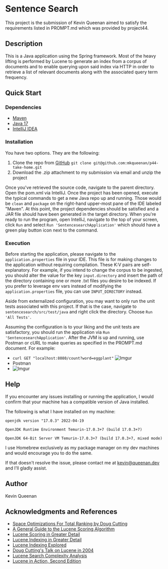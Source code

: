 # Sentence Search

This project is the submission of Kevin Queenan aimed to satisfy the requirements listed in PROMPT.md which was provided
by project44.

## Description

This is a Java application using the Spring framework. Most of the heavy lifting is performed by Lucene to generate an
index from a corpus of documents and to enable querying upon said index via HTTP in order to retrieve a list of relevant
documents along with the associated query term frequency.

## Quick Start

### Dependencies

* [Maven](https://formulae.brew.sh/formula/maven)
* [Java 17](https://formulae.brew.sh/formula/openjdk)
* [IntelliJ IDEA](https://www.jetbrains.com/idea/)

### Installation

You have two options. They are the following:

1. Clone the repo
   from [GitHub](https://github.com/mkqueenan/p44-take-home) ```git clone git@github.com:mkqueenan/p44-take-home.git```
2. Download the .zip attachment to my submission via email and unzip the project

Once you've retrieved the source code, navigate to the parent directory. Open the pom.xml via IntelliJ. Once the project
has been opened, execute the typical commands to get a new Java repo up and running. Those would be ```clean```
and ```package``` on the right-hand upper-most pane of the IDE labeled "Maven". At this point, the project dependencies
should be satisfied and a JAR file should have been generated in the target directory. When you're ready to run the
program, open IntelliJ, navigate to the top of your screen, click ```Run``` and
select ```Run 'SentencesearchApplication'``` which should have a green play button icon next to the command.

### Execution

Before starting the application, please navigate to the ```application.properties``` file in your IDE. This file is for
making changes to the application without requiring compilation. These K:V pairs are self-explanatory. For example, if
you intend to change the corpus to be ingested, you should alter the value for the key ```input.directory``` and insert
the path of the directory containing one or more .txt files you desire to be indexed. If you prefer to leverage env vars
instead of modifying the ```application.properties``` file, you can use ```INPUT_DIRECTORY``` instead.

Aside from externalized configuration, you may want to only run the unit tests associated with this project. If that is
the case, navigate to ```sentencesearch/src/test/java``` and right click the directory. Choose ```Run 'All Tests'```.

Assuming the configuration is to your liking and the unit tests are satisfactory, you should run the application
via ```Run 'SentencesearchApplication'```. After the JVM is up and running, use Postman or cURL to make queries as
specified in the PROMPT.md document. For example:

* ```curl GET "localhost:8080/count?word=eggplant"```
  ![Imgur](https://i.imgur.com/0lEBiON.png)
* Postman
* ![Imgur](https://i.imgur.com/ADsLwMM.png)

## Help

If you encounter any issues installing or running the application, I would confirm that your machine has a compatible version
of Java installed.

The following is what I have installed on my machine:

```openjdk version "17.0.3" 2022-04-19```

```OpenJDK Runtime Environment Temurin-17.0.3+7 (build 17.0.3+7)```

```OpenJDK 64-Bit Server VM Temurin-17.0.3+7 (build 17.0.3+7, mixed mode)```

I use Homebrew exclusively as my package manager on my dev machines and would encourage you to do the same.

If that doesn't resolve the issue, please contact me at kevin@queenan.dev and I'll gladly assist.

## Author

Kevin Queenan

## Acknowledgments and References

* [Space Optimizations For Total Ranking by Doug Cutting](https://www.savar.se//media/1181/space_optimizations_for_total_ranking.pdf)
* [A General Guide to the Lucene Scoring Algorithm](https://lucene.apache.org/core/2_9_4/scoring.html#Algorithm)
* [Lucene Scoring in Greater Detail](https://lucene.apache.org/core/9_2_0/core/org/apache/lucene/search/package-summary.html#scoring)
* [Lucene Indexing in Greater Detail](https://lucene.apache.org/core/9_2_0/core/org/apache/lucene/index/package-summary.html)
* [Lucene Indexing Explored](https://stackoverflow.com/a/43203339)
* [Doug Cutting's Talk on Lucene in 2004](http://lucene.sourceforge.net/talks/pisa/)
* [Lucene Search Complexity Analysis](https://stackoverflow.com/a/12213375)
* [Lucene in Action, Second Edition](https://www.manning.com/books/lucene-in-action-second-edition)
